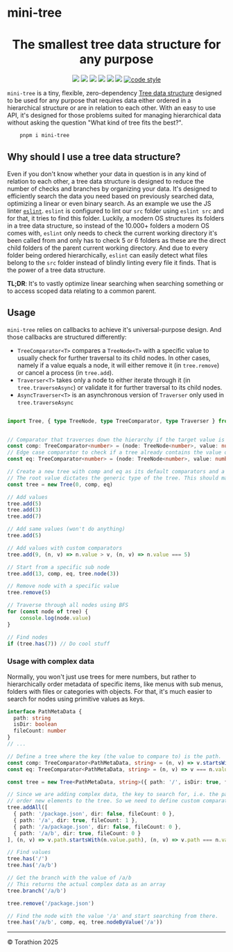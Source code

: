 # mini-tree

<p align="center">
<h1 align="center">The smallest tree data structure for any purpose</h1>
<p align="center">
  <a href="https://www.npmjs.com/package/mini-tree"><img src="https://img.shields.io/npm/v/mini-tree?style=for-the-badge&logo=npm"/></a>
  <a href="https://npmtrends.com/mini-tree"><img src="https://img.shields.io/npm/dm/mini-tree?style=for-the-badge"/></a>
  <a href="https://bundlephobia.com/package/mini-tree"><img src="https://img.shields.io/bundlephobia/minzip/mini-tree?style=for-the-badge"/></a>
  <a href="https://github.com/Torathion/mini-tree/blob/main/LICENSE"><img src="https://img.shields.io/github/license/Torathion/mini-tree?style=for-the-badge"/></a>
  <a href="https://codecov.io/gh/torathion/mini-tree"><img src="https://codecov.io/gh/torathion/mini-tree/branch/main/graph/badge.svg?style=for-the-badge" /></a>
  <a href="https://github.com/torathion/mini-tree/actions"><img src="https://img.shields.io/github/actions/workflow/status/torathion/mini-tree/build.yml?style=for-the-badge&logo=esbuild"/></a>
<a href="https://github.com/prettier/prettier#readme"><img alt="code style" src="https://img.shields.io/badge/code_style-prettier-ff69b4.svg?style=for-the-badge&logo=prettier"></a>
</p>
</p>

`mini-tree` is a tiny, flexible, zero-dependency [Tree data structure](https://en.wikipedia.org/wiki/Tree_(abstract_data_type)) designed to be used for any purpose that requires data either ordered in a hierarchical structure or are in relation to each other. With an easy to use API, it's designed for those problems suited for managing hierarchical data without asking the
question "What kind of tree fits the best?".

```powershell
    pnpm i mini-tree
```

## Why should I use a tree data structure?

Even if you don't know whether your data in question is in any kind of relation to each other, a tree data structure is designed to reduce the number of checks and branches by organizing your data. It's designed to efficiently search the data you need based on previously searched data, optimizing a linear or even binary search.
As an example we use the JS linter [`eslint`](https://eslint.org/). `eslint` is configured to lint our `src` folder using `eslint src` and for that, it tries to find this folder. Luckily, a modern OS structures its folders in a tree data structure, so instead of the 10.000+ folders a modern OS comes with, `eslint` only needs to check the current
working directory it's been called from and only has to check 5 or 6 folders as these are the direct child folders of the parent current working directory. And due to every folder being ordered hierarchically, `eslint` can easily detect what files belong to the `src` folder instead of blindly linting every file it finds. That is the power of a tree data structure.

**TL;DR**: It's to vastly optimize linear searching when searching something or to access scoped data relating to a common parent.

## Usage

`mini-tree` relies on callbacks to achieve it's universal-purpose design. And those callbacks are structured differently:

- `TreeComparator<T>` compares a `TreeNode<T>` with a specific value to usually check for further traversal to its child nodes. In other cases, namely if a value equals a node, it will either remove it (in `tree.remove`) or cancel a process (in `tree.add`).
- `Traverser<T>` takes only a node to either iterate through it (in `tree.traverseAsync`) or validate it for further traversal to its child nodes.
- `AsyncTraverser<T>` is an asynchronous version of `Traverser` only used in `tree.traverseAsync`

```typescript

import Tree, { type TreeNode, type TreeComparator, type Traverser } from 'mini-tree'


// Comparator that traverses down the hierarchy if the target value is larger than a node value
const comp: TreeComparator<number> = (node: TreeNode<number>, value: number) => value > node.value
// Edge case comparator to check if a tree already contains the value or a new node has to be added
const eq: TreeComparator<number> = (node: TreeNode<number>, value: number) => value === node.value

// Create a new tree with comp and eq as its default comparators and a root node value of 0.
// The root value dictates the generic type of the tree. This should match the generic type of comp and eq
const tree = new Tree(0, comp, eq)

// Add values
tree.add(5)
tree.add(3)
tree.add(7)

// Add same values (won't do anything)
tree.add(5)

// Add values with custom comparators
tree.add(9, (n, v) => n.value > v, (n, v) => n.value === 5)

// Start from a specific sub node
tree.add(13, comp, eq, tree.node(3))

// Remove node with a specific value
tree.remove(5)

// Traverse through all nodes using BFS
for (const node of tree) {
    console.log(node.value)
}

// Find nodes
if (tree.has(7)) // Do cool stuff
```

### Usage with complex data

Normally, you won't just use trees for mere numbers, but rather to hierarchically order metadata of specific items, like menus with sub menus, folders with files or categories with objects. For that, it's much easier to search for nodes using primitive values as keys.

```typescript
interface PathMetaData {
  path: string
  isDir: boolean
  fileCount: number
}
// ...

// Define a tree where the key (the value to compare to) is the path.
const comp: TreeComparator<PathMetaData, string> = (n, v) => v.startsWith(n.value.path)
const eq: TreeComparator<PathMetaData, string> = (n, v) => v === n.value.path

const tree = new Tree<PathMetaData, string>({ path: '/', isDir: true, fileCount: 7 }, comp, eq)

// Since we are adding complex data, the key to search for, i.e. the path string, doesn't fit when trying to
// order new elements to the tree. So we need to define custom comparators for simply adding new data.
tree.addAll([
  { path: '/package.json', dir: false, fileCount: 0 },
  { path: '/a', dir: true, fileCount: 1 },
  { path: '/a/package.json', dir: false, fileCount: 0 },
  { path: '/a/b', dir: true, fileCount: 0 }
], (n, v) => v.path.startsWith(n.value.path), (n, v) => v.path === n.value.path)

// Find values
tree.has('/')
tree.has('/a/b')

// Get the branch with the value of /a/b
// This returns the actual complex data as an array
tree.branch('/a/b')

tree.remove('/package.json')

// Find the node with the value '/a' and start searching from there.
tree.has('/a/b', comp, eq, tree.nodeByValue('/a'))
```

---

© Torathion 2025
